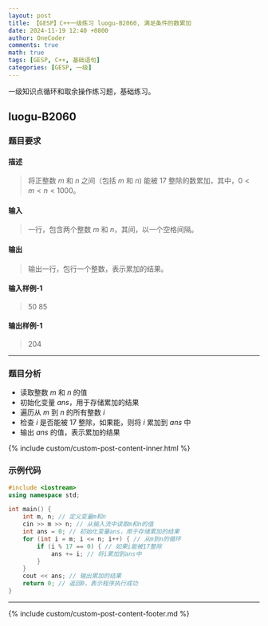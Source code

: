 ```yaml
---
layout: post
title: 【GESP】C++一级练习 luogu-B2060, 满足条件的数累加
date: 2024-11-19 12:40 +0800
author: OneCoder
comments: true
math: true
tags: [GESP, C++, 基础语句]
categories: [GESP, 一级]
---
```

一级知识点循环和取余操作练习题，基础练习。

<!--more-->

## luogu-B2060

### 题目要求

#### 描述

>将正整数 $m$ 和 $n$ 之间（包括 $m$ 和 $n)$ 能被 $17$ 整除的数累加，其中，$0<m<n<1000$。

#### 输入

>一行，包含两个整数 $m$ 和 $n$，其间，以一个空格间隔。

#### 输出

>输出一行，包行一个整数，表示累加的结果。

#### 输入样例-1

>50 85

#### 输出样例-1

>204

---

### 题目分析

- 读取整数 $m$ 和 $n$ 的值
- 初始化变量 $ans$，用于存储累加的结果
- 遍历从 $m$ 到 $n$ 的所有整数 $i$
- 检查 $i$ 是否能被 $17$ 整除，如果能，则将 $i$ 累加到 $ans$ 中
- 输出 $ans$ 的值，表示累加的结果

{% include custom/custom-post-content-inner.html %}

### 示例代码

```cpp
#include <iostream>
using namespace std; 

int main() {
    int m, n; // 定义变量m和n
    cin >> m >> n; // 从输入流中读取m和n的值
    int ans = 0; // 初始化变量ans，用于存储累加的结果
    for (int i = m; i <= n; i++) { // 从m到n的循环
        if (i % 17 == 0) { // 如果i能被17整除
            ans += i; // 将i累加到ans中
        }
    }
    cout << ans; // 输出累加的结果
    return 0; // 返回0，表示程序执行成功
}
```

---

{% include custom/custom-post-content-footer.md %}
